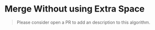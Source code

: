# Merge Without using Extra Space

>Please consider open a PR to add an description to this algorithm.
